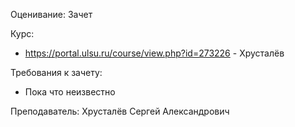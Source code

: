 Оценивание: Зачет

Курс:
* https://portal.ulsu.ru/course/view.php?id=273226 - Хрусталёв

Требования к зачету: 
* Пока что неизвестно

Преподаватель: Хрусталёв Сергей Александрович
